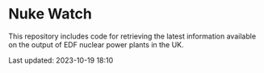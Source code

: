 # Nuke Watch

This repository includes code for retrieving the latest information available on the output of EDF nuclear power plants in the UK.

Last updated: 2023-10-19 18:10